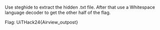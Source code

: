 Use steghide to extract the hidden .txt file. After that use a Whitespace language decoder to get the other half of the flag.

Flag: UiTHack24{Airview_outpost}
